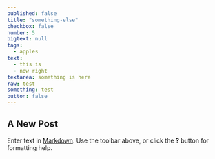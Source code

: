 ```yaml
---
published: false
title: "something-else"
checkbox: false
number: 5
bigtext: null
tags: 
  - apples
text: 
  - this is
  - now right
textarea: something is here
raw: test
something: test
button: false
---
```






## A New Post

Enter text in [Markdown](http://daringfireball.net/projects/markdown/). Use the toolbar above, or click the **?** button for formatting help.
